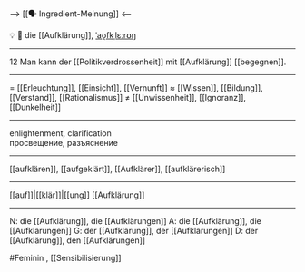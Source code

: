 --> [[🗣️ Ingredient-Meinung]] <--

💡 🔴 die [[Aufklärung]], [ˈaʊ̯fkˌlɛːrʊŋ](https://youglish.com/pronounce/Aufklärung/german)

---
12 Man kann der [[Politikverdrossenheit]] mit [[Aufklärung]] [[begegnen]].

---
= [[Erleuchtung]], [[Einsicht]], [[Vernunft]]
≈ [[Wissen]], [[Bildung]], [[Verstand]], [[Rationalismus]]
≠ [[Unwissenheit]], [[Ignoranz]], [[Dunkelheit]]

---
enlightenment, clarification  
просвещение, разъяснение

---
[[aufklären]], [[aufgeklärt]], [[Aufklärer]], [[aufklärerisch]]

---
[[auf]]|[[klär]]|[[ung]]
[[Aufklärung]]


---
N: die [[Aufklärung]], die [[Aufklärungen]]
A: die [[Aufklärung]], die [[Aufklärungen]]
G: der [[Aufklärung]], der [[Aufklärungen]]
D: der [[Aufklärung]], den [[Aufklärungen]]

#Feminin , [[Sensibilisierung]]